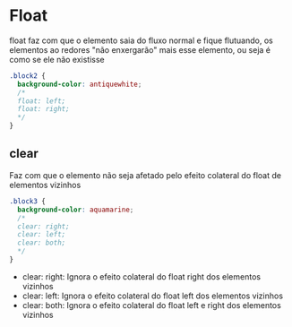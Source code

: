 # Float

float faz com que o elemento saia do fluxo normal e fique flutuando,
os elementos ao redores "não enxergarão" mais esse elemento, ou seja é como se ele não existisse

```css
.block2 {
  background-color: antiquewhite;
  /* 
  float: left;
  float: right; 
  */
}
```

## clear

Faz com que o elemento não seja afetado pelo efeito colateral do float de elementos vizinhos

```css
.block3 {
  background-color: aquamarine;
  /* 
  clear: right;
  clear: left;
  clear: both; 
  */
}
```

- clear: right: Ignora o efeito colateral do float right dos elementos vizinhos
- clear: left: Ignora o efeito colateral do float left dos elementos vizinhos
- clear: both: Ignora o efeito colateral do float left e right dos elementos vizinhos